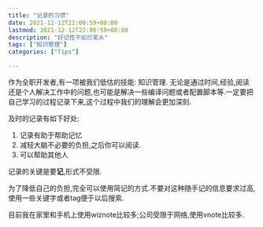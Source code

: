 ```yaml
---
title: "记录的习惯"
date: 2021-12-12T22:00:59+08:00
lastmod: 2021-12-12T22:00:59+08:00
description: "好记性不如烂笔头"
tags: ["知识管理"]
categories: ["Tips"]

---
```


作为全职开发者,有一项被我们低估的技能: 知识管理. 无论是通过时间,经验,阅读还是个人解决工作中的问题,也可能是解决一些编译问题或者配置脚本等.一定要把自己学习的过程记录下来,这个过程中我们的理解会更加深刻.

及时的记录有如下好处:
1. 记录有助于帮助记忆
2. 减轻大脑不必要的负担,之后你可以阅读.
3. 可以帮助其他人

记录的关键是要**记**,形式不受限.

为了降低自己的负担,完全可以使用简记的方式.不要对这种随手记的信息要求过高,使用一些关键字或者tag便于以后搜索.

目前我在家里和手机上使用wiznote比较多;公司受限于网络,使用vnote比较多.
